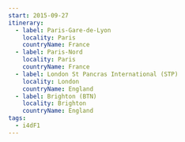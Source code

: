 ```yaml
---
start: 2015-09-27
itinerary:
  - label: Paris-Gare-de-Lyon
    locality: Paris
    countryName: France
  - label: Paris-Nord
    locality: Paris
    countryName: France
  - label: London St Pancras International (STP)
    locality: London
    countryName: England
  - label: Brighton (BTN)
    locality: Brighton
    countryName: England
tags:
  - i4dF1
---
```

